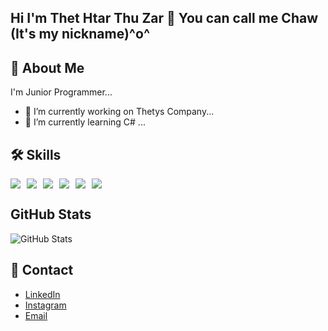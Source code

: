 ## Hi I'm Thet Htar Thu Zar 👋 You can call me Chaw (It's my nickname)^o^

## 🚀 About Me
I'm Junior Programmer...
- 🔭 I’m currently working on Thetys Company...
- 🌱 I’m currently learning C# ...


## 🛠️ Skills
<div style="display: flex; gap: 10px;">
  <img src="https://img.shields.io/badge/-C%23-239120?style=for-the-badge&logo=csharp&logoColor=white" style="animation: bounce 2s infinite;">
  <img src="https://img.shields.io/badge/-MySQL-4479A1?style=for-the-badge&logo=mysql&logoColor=white" style="animation: bounce 2s infinite;">
  <img src="https://img.shields.io/badge/-JavaScript-F7DF1E?style=for-the-badge&logo=javascript&logoColor=black" style="animation: bounce 2s infinite;">
  <img src="https://img.shields.io/badge/-React-61DAFB?style=for-the-badge&logo=react&logoColor=black" style="animation: bounce 2s infinite;">
  <img src="https://img.shields.io/badge/-php-61DAFB?style=for-the-badge&logo=php&logoColor=black" style="animation: bounce 2s infinite;">
  <img src="https://img.shields.io/badge/-Python-3776AB?style=for-the-badge&logo=python&logoColor=white" style="animation: bounce 2s infinite;">
</div>

<style>
  @keyframes bounce {
    0%, 20%, 50%, 80%, 100% {
      transform: translateY(0);
    }
    40% {
      transform: translateY(-10px);
    }
    60% {
      transform: translateY(-5px);
    }
  }
</style>



## GitHub Stats
![GitHub Stats](https://github-readme-stats.vercel.app/api?username=Thet-Htar-Thu-Zar&show_icons=true&hide_title=true&count_private=true&hide=prs&theme=radical)

## 🔗 Contact
- [LinkedIn](https://www.linkedin.com/in/thet-htar-thu-zar-427a3b288/)
- [Instagram](https://www.instagram.com/chaw_1712/profilecard/?igsh=MWdvZXg3Mm1iYnF1cg==)
- [Email](mailto:thethtarthuzar648@gmail.com)
<!--
**Thet-Htar-Thu-Zar/Thet-Htar-Thu-Zar** is a ✨ _special_ ✨ repository because its `README.md` (this file) appears on your GitHub profile.

Here are some ideas to get you started:

- 🔭 I’m currently working on ...
- 🌱 I’m currently learning ...
- 👯 I’m looking to collaborate on ...
- 🤔 I’m looking for help with ...
- 💬 Ask me about ...
- 📫 How to reach me: ...
- 😄 Pronouns: ...
- ⚡ Fun fact: ...
-->
